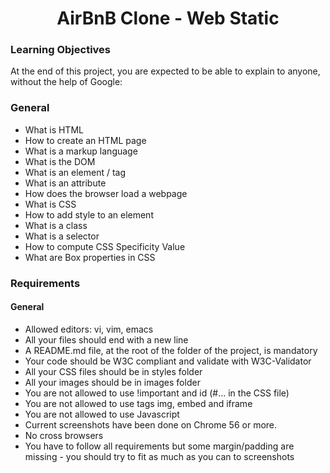 <h1 align="center">AirBnB Clone - Web Static</h1>

### Learning Objectives
At the end of this project, you are expected to be able to explain to anyone, without the help of Google:

### General
* What is HTML
* How to create an HTML page
* What is a markup language
* What is the DOM
* What is an element / tag
* What is an attribute
* How does the browser load a webpage
* What is CSS
* How to add style to an element
* What is a class
* What is a selector
* How to compute CSS Specificity Value
* What are Box properties in CSS

### Requirements
#### General
* Allowed editors: vi, vim, emacs
* All your files should end with a new line
* A README.md file, at the root of the folder of the project, is mandatory
* Your code should be W3C compliant and validate with W3C-Validator
* All your CSS files should be in styles folder
* All your images should be in images folder
* You are not allowed to use !important and id (#... in the CSS file)
* You are not allowed to use tags img, embed and iframe
* You are not allowed to use Javascript
* Current screenshots have been done on Chrome 56 or more.
* No cross browsers
* You have to follow all requirements but some margin/padding are missing - you should try to fit as much as you can to screenshots
